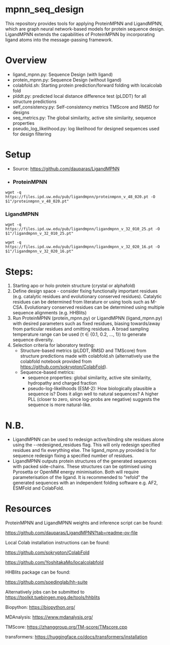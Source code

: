 # mpnn_seq_design

This repository provides tools for applying ProteinMPNN and LigandMPNN, which are graph neural network-based models for protein sequence design. LigandMPNN extends the capabilities of ProteinMPNN by incorporating ligand atoms into the message-passing framework. 

# Overview

- ligand_mpnn.py: Sequence Design (with ligand)
- protein_mpnn.py: Sequence Design (without ligand)
- colabfold.sh: Starting protein prediction/forward folding with localcolab fold
- plddt.py: predicted local distance difference test (pLDDT) for all structure predictions
- self_consistency.py: Self-consistency metrics TMScore and RMSD for designs
- seq_metrics.py: The global similarity, active site similarity, sequence properties
- pseudo_log_likelihood.py: log likelihood for designed sequences used for design filtering

# Setup
- Source: https://github.com/dauparas/LigandMPNN
- 
  ### ProteinMPNN
`wget -q https://files.ipd.uw.edu/pub/ligandmpnn/proteinmpnn_v_48_020.pt -O $1"/proteinmpnn_v_48_020.pt"`

  ### LigandMPNN
`wget -q https://files.ipd.uw.edu/pub/ligandmpnn/ligandmpnn_v_32_010_25.pt -O $1"/ligandmpnn_v_32_010_25.pt"`

`wget -q https://files.ipd.uw.edu/pub/ligandmpnn/ligandmpnn_v_32_020_16.pt -O $1"/ligandmpnn_v_32_020_16.pt"`


# Steps:

1) Starting apo or holo protein structure (crystal or alphafold)
2) Define design space - consider fixing functionally important residues (e.g. catalytic residues and evolutionary conserved residues). Catalytic residues can be determined from literature or using tools such as M-CSA. Evolutionary conserved residues can be determined using multiple sequence alignments (e.g. HHBlits)
3) Run ProteinMPNN (protein_mpnn.py) or LigandMPNN (ligand_mpnn.py) with desired parameters such as fixed residues, biasing towards/away from particular residues and omitting residues. A broad sampling temperature range can be used (τ ∈ {0.1, 0.2, ..., 1}) to generate sequence diversity. 
4) Selection criteria for laboratory testing:
   - Structure-based metrics (pLDDT, RMSD and TMScore) from  structure predictions made with colabfold.sh (alternatively use the colabfold notebook provided from https://github.com/sokrypton/ColabFold).
   - Sequence-based metrics:
      - sequence properties: global similarity, active site similarity, hydropathy and charged fraction
      - pseudo-log-likelihoods (ESM-2): How biologically plausible a sequence is? Does it align well to natural sequences? A higher PLL (closer to zero, since log-probs are negative) suggests the sequence is more natural-like. 


# N.B.  

- LigandMPNN can be used to redesign active/binding site residues alone using the --redesigned_residues flag. This will only redesign specified residues and fix everything else. The ligand_mpnn.py provided is for sequence redesign fixing a specified number of residues.
- LigandMPNN outputs protein structures of the generated sequences with packed side-chains. These structures can be optimised using Pyrosetta or OpenMM energy minimisation. Both will require parameterisation of the ligand. It is recommended to "refold" the generated sequences with an independent folding software e.g. AF2, ESMFold and ColabFold. 


# Resources

ProteinMPNN and LigandMPNN weights and inference script can be found:

https://github.com/dauparas/LigandMPNN?tab=readme-ov-file

Local Colab installation instructions can be found:

https://github.com/sokrypton/ColabFold

https://github.com/YoshitakaMo/localcolabfold

HHBlits package can be found:

https://github.com/soedinglab/hh-suite

Alternatively jobs can be submitted to https://toolkit.tuebingen.mpg.de/tools/hhblits

Biopython: https://biopython.org/

MDAnalysis: https://www.mdanalysis.org/

TMScore: https://zhanggroup.org/TM-score/TMscore.cpp

transformers:  https://huggingface.co/docs/transformers/installation
